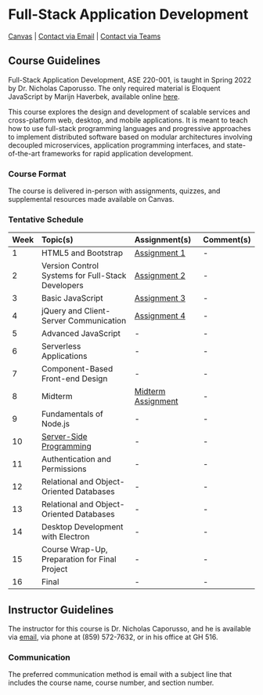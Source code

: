 # Full-Stack Application Development

[Canvas](https://nku.instructure.com/courses/47643) | [Contact via Email](mailto:caporusson1@nku.edu) | 
[Contact via Teams](https://teams.microsoft.com/l/chat/0/0?users=caporusson1@nku.edu)

## Course Guidelines

Full-Stack Application Development, ASE 220-001, is taught in Spring 2022 by Dr. Nicholas Caporusso. The only required 
material is Eloquent JavaScript by Marijn Haverbek, available online [here](https://eloquentjavascript.net/).

This course explores the design and development of scalable services and cross-platform web, desktop, and mobile 
applications. It is meant to teach how to use full-stack programming languages and progressive approaches to implement 
distributed software based on modular architectures involving decoupled microservices, application programming 
interfaces, and state-of-the-art frameworks for rapid application development.

### Course Format

The course is delivered in-person with assignments, quizzes, and supplemental resources made available on Canvas.

### Tentative Schedule

| Week | Topic(s)                                                                                                                 | Assignment(s)                                                                                                         | Comment(s) |
|:-----|:-------------------------------------------------------------------------------------------------------------------------|:----------------------------------------------------------------------------------------------------------------------|:-----------|
| 1    | HTML5 and Bootstrap                                                                                                      | [Assignment 1](https://github.com/muzzarellimj/full-stack-application-development/tree/main/assignment/assignment-1)  | -          |
| 2    | Version Control Systems for Full-Stack Developers                                                                        | [Assignment 2](https://github.com/muzzarellimj/full-stack-application-development/tree/main/assignment/assignment-2)  | -          |
| 3    | Basic JavaScript                                                                                                         | [Assignment 3](https://github.com/muzzarellimj/full-stack-application-development/tree/main/assignment/assignment-3)  | -          |
| 4    | jQuery and Client-Server Communication                                                                                   | [Assignment 4](https://github.com/muzzarellimj/full-stack-application-development/tree/main/assignment/assignment-4)  | -          |
| 5    | Advanced JavaScript                                                                                                      | -                                                                                                                     | -          |
| 6    | Serverless Applications                                                                                                  | -                                                                                                                     | -          |
| 7    | Component-Based Front-end Design                                                                                         | -                                                                                                                     | -          |
| 8    | Midterm                                                                                                                  | [Midterm Assignment](https://github.com/muzzarellimj/full-stack-application-development/tree/main/assignment/midterm) | -          |
| 9    | Fundamentals of Node.js                                                                                                  | -                                                                                                                     | -          |
| 10   | [Server-Side Programming](https://github.com/muzzarellimj/full-stack-application-development/tree/main/note/server-side) | -                                                                                                                     | -          |
| 11   | Authentication and Permissions                                                                                           | -                                                                                                                     | -          |
| 12   | Relational and Object-Oriented Databases                                                                                 | -                                                                                                                     | -          |
| 13   | Relational and Object-Oriented Databases                                                                                 | -                                                                                                                     | -          |
| 14   | Desktop Development with Electron                                                                                        | -                                                                                                                     | -          |
| 15   | Course Wrap-Up, Preparation for Final Project                                                                            | -                                                                                                                     | -          |
| 16   | Final                                                                                                                    | -                                                                                                                     | -          |

## Instructor Guidelines

The instructor for this course is Dr. Nicholas Caporusso, and he is available via [email](mailto:caporusson1@nku.edu), 
via phone at (859) 572-7632, or in his office at GH 516.

### Communication

The preferred communication method is email with a subject line that includes the course name, course number, and 
section number.
